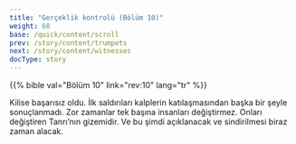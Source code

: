 ```yaml
---
title: "Gerçeklik kontrolü (Bölüm 10)"
weight: 60
base: /quick/content/scroll
prev: /story/content/trumpets
next: /story/content/witnesses
docType: story
---
```


{{% bible val="Bölüm 10" link="rev:10" lang="tr" %}}

<a name="f65c"></a>
Kilise başarısız oldu. İlk saldırıları kalplerin katılaşmasından başka bir şeyle sonuçlanmadı. Zor zamanlar tek başına insanları değiştirmez. Onları değiştiren Tanrı’nın gizemidir. Ve bu şimdi açıklanacak ve sindirilmesi biraz zaman alacak.

